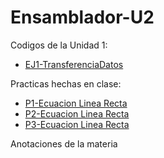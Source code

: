 # Ensamblador-U2

Codigos de la Unidad 1:
* [EJ1-TransferenciaDatos](https://github.com/emmaprofemx/Ensamblador-U2/blob/main/PM_U2_Q2/P_1_TransferenciaDatos.asm)

Practicas hechas en clase: 
* [P1-Ecuacion Linea Recta](https://github.com/emmaprofemx/Ensamblador-U2/blob/main/PM_U2_Q2/P_9_EcuacionLineaRecta.asm)
* [P2-Ecuacion Linea Recta](https://github.com/emmaprofemx/Ensamblador-U2/blob/main/PM_U2_Q2/P_10_Promedio5Numeros.asm)
* [P3-Ecuacion Linea Recta](https://github.com/emmaprofemx/Ensamblador-U2/blob/main/PM_U2_Q2/P_11_AreaRectangulo_.asm)


Anotaciones de la materia
